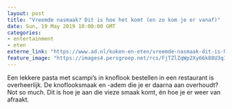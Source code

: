 ```yaml
---
layout: post
title: "Vreemde nasmaak? Dit is hoe het komt (en zo kom je er vanaf)"
date: Sun, 19 May 2019 10:00:00 GMT
categories: 
- entertainment 
- eten 
externe_link: "https://www.ad.nl/koken-en-eten/vreemde-nasmaak-dit-is-hoe-het-komt-en-zo-kom-je-er-vanaf~aec4944b/"
feature_image: "https://images4.persgroep.net/rcs/FjTZlZqWp2Xy66k88U3q1QMuTiA/diocontent/148613813/_fitwidth/400/?appId=21791a8992982cd8da851550a453bd7f&quality=0.7"
---
```


Een lekkere pasta met scampi’s in knoflook bestellen in een restaurant is overheerlijk. De knoflooksmaak en -adem die je er daarna aan overhoudt? Not so much. Dit is hoe je aan die vieze smaak komt, én hoe je er weer van afraakt.
